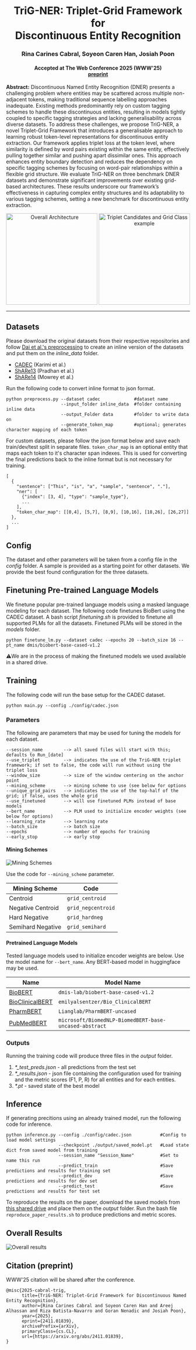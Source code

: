 # <div align="center">TriG-NER: Triplet-Grid Framework for</br>Discontinuous Entity Recognition</div>

### <div align="center">Rina Carines Cabral, Soyeon Caren Han, Josiah Poon</div>
#### <div align="center">Accepted at The Web Conference 2025 (WWW'25)<br>[preprint](https://arxiv.org/abs/2411.01839)</div>

**Abstract:** Discontinuous Named Entity Recognition (DNER) presents a challenging problem where entities may be scattered across multiple non-adjacent tokens, making traditional sequence labelling approaches inadequate. Existing methods predominantly rely on custom tagging schemes to handle these discontinuous entities, resulting in models tightly coupled to specific tagging strategies and lacking generalisability across diverse datasets. To address these challenges, we propose TriG-NER, a novel Triplet-Grid Framework that introduces a generalisable approach to learning robust token-level representations for discontinuous entity extraction. Our framework applies triplet loss at the token level, where similarity is defined by word pairs existing within the same entity, effectively pulling together similar and pushing apart dissimilar ones. This approach enhances entity boundary detection and reduces the dependency on specific tagging schemes by focusing on word-pair relationships within a flexible grid structure. We evaluate TriG-NER on three benchmark DNER datasets and demonstrate significant improvements over existing grid-based architectures. These results underscore our framework’s effectiveness in capturing complex entity structures and its adaptability to various tagging schemes, setting a new benchmark for discontinuous entity extraction.

<p align="center">
  <img alt="Overall Architecture" src="https://github.com/adlnlp/trig_ner/blob/main/figures/architecture5.jpg" height="250" />
  <img alt="Triplet Candidates and Grid Class example" src="https://github.com/adlnlp/trig_ner/blob/main/figures/candidate_sample_1_v2.jpg" height="250" /> 
</p>

----
## Datasets
Please download the original datasets from their respective repositories and follow [Dai et al.'s preprocessing](https://github.com/dainlp/acl2020-transition-discontinuous-ner/tree/masterv) to create an inline version of the datasets and put them on the _inline\_data_ folder. 
- [CADEC](https://doi.org/10.4225/08/570FB102BDAD2) (Karimi et al.)
- [ShARe13](https://doi.org/10.13026/rxa7-q798) (Pradhan et al.)
- [ShARe14](https://doi.org/10.13026/0zgk-9j94) (Mowrey et al.)

Run the following code to convert inline format to json format.
```
python preprocess.py --dataset cadec             #dataset name
                     --input_folder inline_data  #folder containing inline data
                     --output_Folder data        #folder to write data on
                     --generate_token_map        #optional; generates character mapping of each token
```

For custom datasets, please follow the json format below and save each train/dev/test split in separate files. ``token_char_map`` is an optional entity that maps each token to it's character span indexes. This is used for converting the final predictions back to the inline format but is not necessary for training.
```
[
  {
    "sentence": ["This", "is", "a", "sample", "sentence", "."],
    "ner": [
      {"index": [3, 4], "type": "sample_type"},
      ...
    ],
    "token_char_map": [[0,4], [5,7], [8,9], [10,16], [18,26], [26,27]]
  },
  ...
]
```

## Config
The dataset and other parameters will be taken from a config file in the _config_ folder. A sample is provided as a starting point for other datasets. We provide the best found configuration for the three datasets.

## Finetuning Pre-trained Language Models
We finetune popular pre-trained language models using a masked language modeling for each dataset. The following code finetunes BioBert using the CADEC dataset. A bash script _finetuning.sh_ is provided to finetune all supported PLMs for all the datasets. Finetuned PLMs will be stored in the _models_ folder.
```
python finetune_lm.py --dataset cadec --epochs 20 --batch_size 16 --pt_name dmis/biobert-base-cased-v1.2
```

⚠️We are in the process of making the finetuned models we used available in a shared drive.

## Training
The following code will run the base setup for the CADEC dataset.
```
python main.py --config ./config/cadec.json
```

### Parameters
The following are parameters that may be used for tuning the models for each dataset.
```
--session_name        --> all saved files will start with this; defaults to Run_[date]
--use_triplet         --> indicates the use of the TriG-NER triplet framework; if set to false, the code will run without using the triplet loss
--window_size         --> size of the window centering on the anchor point
--mining_scheme       --> mining scheme to use (see below for options
--unique_grid_pairs   --> indicates the use of the top-half of the grid; if false, uses the whole grid
--use_finetuned       --> will use finetuned PLMs instead of base models
--bert_name           --> PLM used to initialize encoder weights (see below for options)
--learning_rate       --> learning rate
--batch_size          --> batch size
--epochs              --> number of epochs for training
--early_stop          --> early stop
```

#### Mining Schemes
![Mining Schemes](https://github.com/adlnlp/trig_ner/blob/main/figures/triplet_selection.jpg)

Use the code for ``--mining_scheme`` parameter.

| Mining Scheme | Code |
|---|---|
| Centroid | ``grid_centroid`` | 
| Negative Centroid | ``grid_negcentroid`` | 
| Hard Negative | ``grid_hardneg`` |
| Semihard Negative | ``grid_semihard``|

#### Pretrained Language Models
Tested language models used to initialize encoder weights are below. Use the model name for ``--bert_name``. Any BERT-based model in huggingface may be used.

| Name | Model Name |
|---|---|
| [BioBERT](https://huggingface.co/dmis-lab/biobert-base-cased-v1.2) | ``dmis-lab/biobert-base-cased-v1.2`` | 
| [BioClinicalBERT](https://huggingface.co/emilyalsentzer/Bio_ClinicalBERT) | ``emilyalsentzer/Bio_ClinicalBERT`` |
| [PharmBERT](https://huggingface.co/Lianglab/PharmBERT-uncased) | ``Lianglab/PharmBERT-uncased`` |
| [PubMedBERT](https://huggingface.co/microsoft/BiomedNLP-BiomedBERT-base-uncased-abstract) | ``microsoft/BiomedNLP-BiomedBERT-base-uncased-abstract`` |

### Outputs
Running the training code will produce three files in the _output_ folder.
1. _*\_test\_preds.json_ - all predictions from the test set
2. _*\_results.json_ - json file containing the configuration used for training and the metric scores (F1, P, R) for all entities and for each entities.
3. _*.pt_ - saved state of the best model

## Inference
If generating precitions using an already trained model, run the following code for inference.
```
python inference.py --config ./config/cadec.json           #Config to load model settings
                    --checkpoint ./output/saved_model.pt   #Load state dict from saved model from training
                    --session_name "Session_Name"          #Set to name this run
                    --predict_train                        #Save predictions and results for training set
                    --predict_dev                          #Save predictions and results for dev set
                    --predict_test                         #Save predictions and results for test set
```
To reproduce the results on the paper, download the saved models from [this shared drive]() and place them on the _output_ folder. Run the bash file ``reproduce_paper_results.sh`` to produce predictions and metric scores.

## Overall Results

![Overall results](https://github.com/adlnlp/trig_ner/blob/main/figures/overall_results.jpg)

## Citation (preprint)
WWW'25 citation will be shared after the conference.
```
@misc{2025-cabral-trig,
      title={TriG-NER: Triplet-Grid Framework for Discontinuous Named Entity Recognition}, 
      author={Rina Carines Cabral and Soyeon Caren Han and Areej Alhassan and Riza Batista-Navarro and Goran Nenadic and Josiah Poon},
      year={2025},
      eprint={2411.01839},
      archivePrefix={arXiv},
      primaryClass={cs.CL},
      url={https://arxiv.org/abs/2411.01839}, 
}
```
